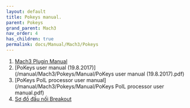 ```yaml
---
layout: default
title: Pokeys manual.
parent: Pokeys
grand_parent: Mach3
nav_order: 4
has_children: true
permalink: docs/Manual/Mach3/Pokeys
---
```


1. [Mach3 Plugin Manual](/manual/Mach3/Pokeys/Manual/Mach3_Plugin_Manual.pdf)
2. [PoKeys user manual (19.8.2017)](/manual/Mach3/Pokeys/Manual/PoKeys user manual (19.8.2017).pdf)
3. [PoKeys PoIL processor user manual](/manual/Mach3/Pokeys/Manual/PoKeys PoIL processor user manual.pdf)
3. [Sơ đồ đấu nối Breakout ](/manual/Mach3/Pokeys/Manual/PokeysBreakout_mWork.pdf)
